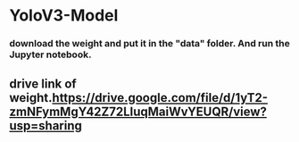 # YoloV3-Model


### download the weight and put it in the "data" folder. And run the Jupyter notebook.
## drive link of weight.https://drive.google.com/file/d/1yT2-zmNFymMgY42Z72LIuqMaiWvYEUQR/view?usp=sharing
